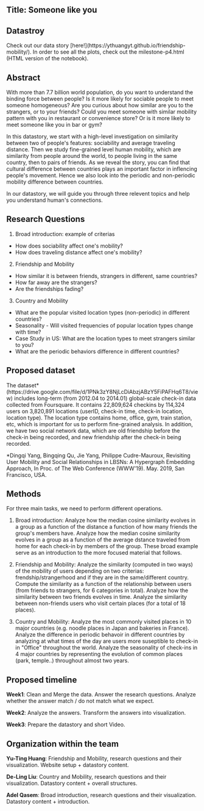 <h2>Title: Someone like you</h2>
<h2>Datastroy</h2>
Check out our data story [here!](https://ythuangyt.github.io/friendship-mobility/).
In order to see all the plots, check out the milestone-p4.html (HTML version of the notebook).

<h2>Abstract</h2>

With more than 7.7 billion world population, do you want to understand the binding force between people? Is it more likely for sociable people to meet someone homogeneous? Are you curious about how similar are you to the strangers, or to your friends? Could you meet someone with similar mobility pattern with you in restaurant or convenience store? Or is it more likely to meet someone like you in bar or gym?

In this datastory, we start with a high-level investigation on similarity between two of people's features: sociability and average traveling distance. Then we study fine-grained level human mobility, which are similarity from people around the world, to people living in the same country, then to pairs of friends. As we reveal the story, you can find that cultural difference between countries plays an important factor in inflencing people's movement. Hence we also look into the periodic and non-periodic mobility difference between countries.

In our datastory, we will guide you through three relevent topics and help you understand human's connections.

<h2>Research Questions</h2>

1. Broad introduction: example of criterias
- How does sociability affect one's mobility?
- How does traveling distance affect one's mobility?
2. Friendship and Mobility
- How similar it is between friends, strangers in different, same countries?
- How far away are the strangers?
- Are the friendships fading?
3. Country and Mobility
- What are the popular visited location types (non-periodic) in different countries?
- Seasonality - Will visited frequencies of popular location types change with time?
- Case Study in US: What are the location types to meet strangers similar to you?
- What are the periodic behaviors difference in different countries?

<h2>Proposed dataset</h2>
The dataset* (https://drive.google.com/file/d/1PNk3zY8NjLcDiAbzjABzY5FiPAFHq6T8/view) includes long-term (from 2012.04 to 2014.01) global-scale check-in data collected from Foursquare. It contains 22,809,624 checkins by 114,324 users on 3,820,891 locations (userID, check-in time, check-in location, location type). The location type contains home, office, gym, train station, etc, which is important for us to perform fine-grained analysis.
In addition, we have two social network data, which are old friendship before the check-in being recorded, and new friendship after the check-in being recorded.


*Dingqi Yang, Bingqing Qu, Jie Yang, Philippe Cudre-Mauroux, Revisiting User Mobility and Social Relationships in LBSNs: A Hypergraph Embedding Approach, In Proc. of The Web  Conference (WWW'19). May. 2019, San Francisco, USA.

<h2>Methods</h2>
For three main tasks, we need to perform different operations.

1. Broad introduction: 
Analyze how the median cosine similarity evolves in a group as a function of the distance a function of how many friends the group's members have. Analyze how the median cosine similarity evolves in a group as a function of the average dstance traveled from home for each check-in by members of the group. These broad example serve as an introduction to the more focused material that follows.

2. Friendship and Mobility:
Analyze the similarity (computed in two ways) of the mobility of users depending on two criterias: frendship/strangerhood and if they are in the same/different country. Compute the similarity as a function of the relationship between users (from friends to strangers, for 6 categories in total). Analyze how the similarity between two friends evolves in time. Analyze the similarity between non-friends users who visit certain places (for a total of 18 places).

3. Country and Mobility:
Analyze the most commonly visited places in 10 major countries (e.g. noodle places in Japan and bakeries in France). Analyze the difference in periodic behavoir in different countries by analyzing at what times of the day are users more suseptible to check-in in "Office" throughout the world. Analyze the seasonality of check-ins in 4 major countries by representing the evolution of common places (park, temple..) throughout almost two years.

<h2>Proposed timeline</h2>

**Week1**: Clean and Merge the data. Answer the research questions. Analyze whether the answer match / do not match what we expect.

**Week2**: Analyze the answers. Transform the answers into visualization. 

**Week3**: Prepare the datastory and short Video.

<h2>Organization within the team</h2>

**Yu-Ting Huang**:  Friendship and Mobility, research questions and their visualization. Website setup + datastory content.

**De-Ling Liu**: Country and Mobility, research questions and their visualization. Datastory content + overall structures. 

**Adel Qasem**: Broad introduction, research questions and their visualization. Datastory content + introduction.
